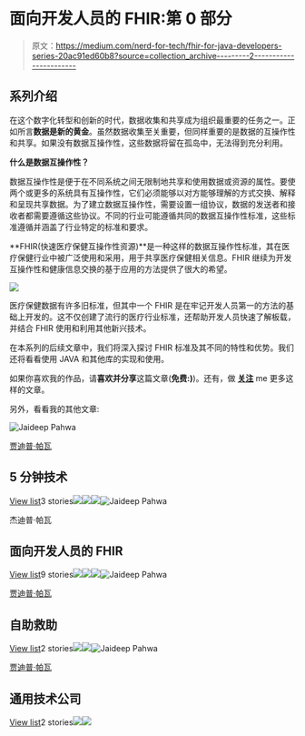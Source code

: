 # 面向开发人员的 FHIR:第 0 部分

> 原文：<https://medium.com/nerd-for-tech/fhir-for-java-developers-series-20ac91ed60b8?source=collection_archive---------2----------------------->

## 系列介绍

在这个数字化转型和创新的时代，数据收集和共享成为组织最重要的任务之一。正如所言**数据是新的黄金**。虽然数据收集至关重要，但同样重要的是数据的互操作性和共享。如果没有数据互操作性，这些数据将留在孤岛中，无法得到充分利用。

**什么是数据互操作性？**

数据互操作性是便于在不同系统之间无限制地共享和使用数据或资源的属性。要使两个或更多的系统具有互操作性，它们必须能够以对方能够理解的方式交换、解释和呈现共享数据。为了建立数据互操作性，需要设置一组协议，数据的发送者和接收者都需要遵循这些协议。不同的行业可能遵循共同的数据互操作性标准，这些标准遵循并涵盖了行业特定的标准和要求。

**FHIR(快速医疗保健互操作性资源)**是一种这样的数据互操作性标准，其在医疗保健行业中被广泛使用和采用，用于共享医疗保健相关信息。FHIR 继续为开发互操作性和健康信息交换的基于应用的方法提供了很大的希望。

![](img/f561ba272613f3e2520c7e2a03204ec4.png)

医疗保健数据有许多旧标准，但其中一个 FHIR 是在牢记开发人员第一的方法的基础上开发的。这不仅创建了流行的医疗行业标准，还帮助开发人员快速了解板载，并结合 FHIR 使用和利用其他新兴技术。

在本系列的后续文章中，我们将深入探讨 FHIR 标准及其不同的特性和优势。我们还将看看使用 JAVA 和其他库的实现和使用。

如果你喜欢我的作品，请**喜欢并分享**这篇文章(**免费:)**)。还有，做 [**关注**](/@jaideeppahwa1) me 更多这样的文章。

另外，看看我的其他文章:

![Jaideep Pahwa](img/8ecddd40c56ab22f8d22e46eb84085dc.png)

[贾迪普·帕瓦](/@jaideeppahwa1?source=post_page-----20ac91ed60b8--------------------------------)

## 5 分钟技术

[View list](/@jaideeppahwa1/list/5-minutes-tech-c6f26ea4a89c?source=post_page-----20ac91ed60b8--------------------------------)3 stories![](img/44b836fb056b352b71d24d80ea5dae58.png)![](img/1640460e6964a54b2ef94838a37070c2.png)![](img/ad1109593cd4318caaf0ebf73bd2b541.png)![Jaideep Pahwa](img/8ecddd40c56ab22f8d22e46eb84085dc.png)

杰迪普·帕瓦

## 面向开发人员的 FHIR

[View list](/@jaideeppahwa1/list/fhir-for-developers-ea551cc4840c?source=post_page-----20ac91ed60b8--------------------------------)9 stories![](img/69baf9af856005b059eaa2afda58633e.png)![](img/860b5ffbe20ce4d7ca2a6e8868e3c31c.png)![](img/f911695f9a806c105eff8fac3966ba3e.png)![Jaideep Pahwa](img/8ecddd40c56ab22f8d22e46eb84085dc.png)

[贾迪普·帕瓦](/@jaideeppahwa1?source=post_page-----20ac91ed60b8--------------------------------)

## 自助救助

[View list](/@jaideeppahwa1/list/self-help-942c66816c1d?source=post_page-----20ac91ed60b8--------------------------------)2 stories![](img/1caa702bb1ef13ea85dc5b3eab487300.png)![](img/f605fd6dc16d796d47f5ca4ed1a54278.png)![Jaideep Pahwa](img/8ecddd40c56ab22f8d22e46eb84085dc.png)

[贾迪普·帕瓦](/@jaideeppahwa1?source=post_page-----20ac91ed60b8--------------------------------)

## 通用技术公司

[View list](/@jaideeppahwa1/list/general-tech-e702a6db69b5?source=post_page-----20ac91ed60b8--------------------------------)2 stories![](img/818dc6544d8e4d29e50db65eca07f935.png)![](img/c5e98c5b77b4b3cbf5e77f309ce76a95.png)